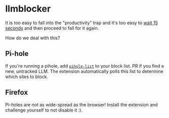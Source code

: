 # llmblocker
It is too easy to fall into the "productivity" trap and it's too easy to [wait 15 seconds](https://addons.mozilla.org/en-US/firefox/addon/leechblock-ng/) and then proceed to fall for it again.

How do we deal with this?


## Pi-hole
If you're running a pihole, add [`pihole-list`](pihole-list.txt) to your block list. PR if you find a new, untracked LLM. The extension automatically polls this list to determine which sites to block.

## Firefox
Pi-holes are not as wide-spread as the browser! Install the extension and challenge yourself to not disable it :).




